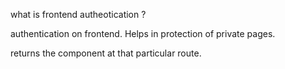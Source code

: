 what is frontend autheotication ?

authentication on frontend.
Helps in protection of private pages.

<Navigate> returns the component at that particular route.